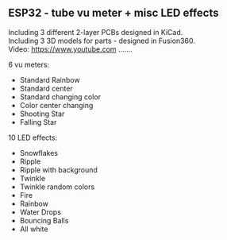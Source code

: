 ## ESP32 - tube vu meter + misc LED effects

Including 3 different 2-layer PCBs designed in KiCad.  <br />
Including 3 3D models for parts - designed in Fusion360.  <br />
Video: https://www.youtube.com .......

<!-- [![ko-fi](https://ko-fi.com/img/githubbutton_sm.svg)](https://ko-fi.com/K3K46PQW5) -->
<!-- This content will not appear in the rendered Markdown -->
6 vu meters:

- Standard Rainbow
- Standard center
- Standard changing color
- Color center changing
- Shooting Star
- Falling Star

10 LED effects:

- Snowflakes
- Ripple
- Ripple with background
- Twinkle
- Twinkle random colors
- Fire
- Rainbow
- Water Drops
- Bouncing Balls
- All white
